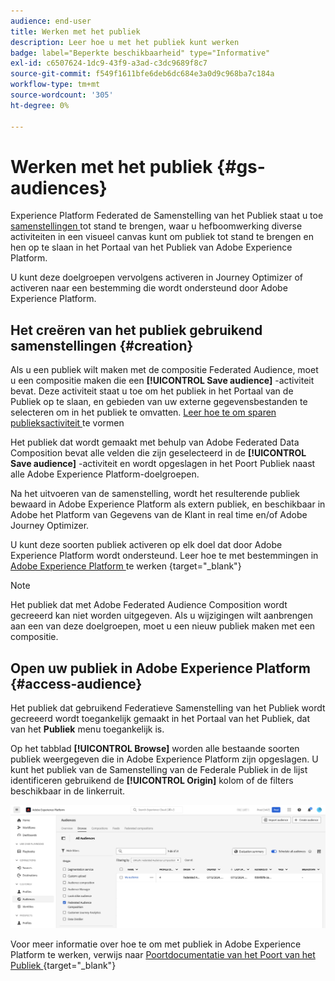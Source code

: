 ```yaml
---
audience: end-user
title: Werken met het publiek
description: Leer hoe u met het publiek kunt werken
badge: label="Beperkte beschikbaarheid" type="Informative"
exl-id: c6507624-1dc9-43f9-a3ad-c3dc9689f8c7
source-git-commit: f549f1611bfe6deb6dc684e3a0d9c968ba7c184a
workflow-type: tm+mt
source-wordcount: '305'
ht-degree: 0%

---
```


# Werken met het publiek {#gs-audiences}

Experience Platform Federated de Samenstelling van het Publiek staat u toe [ samenstellingen ](../compositions/gs-compositions.md) tot stand te brengen, waar u hefboomwerking diverse activiteiten in een visueel canvas kunt om publiek tot stand te brengen en hen op te slaan in het Portaal van het Publiek van Adobe Experience Platform.

U kunt deze doelgroepen vervolgens activeren in Journey Optimizer of activeren naar een bestemming die wordt ondersteund door Adobe Experience Platform.

## Het creëren van het publiek gebruikend samenstellingen {#creation}

Als u een publiek wilt maken met de compositie Federated Audience, moet u een compositie maken die een **[!UICONTROL Save audience]** -activiteit bevat. Deze activiteit staat u toe om het publiek in het Portaal van de Publiek op te slaan, en gebieden van uw externe gegevensbestanden te selecteren om in het publiek te omvatten. [ Leer hoe te om sparen publieksactiviteit ](../compositions/activities/save-audience.md) te vormen

Het publiek dat wordt gemaakt met behulp van Adobe Federated Data Composition bevat alle velden die zijn geselecteerd in de **[!UICONTROL Save audience]** -activiteit en wordt opgeslagen in het Poort Publiek naast alle Adobe Experience Platform-doelgroepen.

Na het uitvoeren van de samenstelling, wordt het resulterende publiek bewaard in Adobe Experience Platform als extern publiek, en beschikbaar in Adobe het Platform van Gegevens van de Klant in real time en/of Adobe Journey Optimizer.

U kunt deze soorten publiek activeren op elk doel dat door Adobe Experience Platform wordt ondersteund. Leer hoe te met bestemmingen in [ Adobe Experience Platform ](https://experienceleague.adobe.com/en/docs/experience-platform/destinations/home) te werken {target="_blank"}

>[!NOTE]
>
>Het publiek dat met Adobe Federated Audience Composition wordt gecreeerd kan niet worden uitgegeven. Als u wijzigingen wilt aanbrengen aan een van deze doelgroepen, moet u een nieuw publiek maken met een compositie.

## Open uw publiek in Adobe Experience Platform {#access-audience}

Het publiek dat gebruikend Federatieve Samenstelling van het Publiek wordt gecreeerd wordt toegankelijk gemaakt in het Portaal van het Publiek, dat van het **Publiek** menu toegankelijk is.

Op het tabblad **[!UICONTROL Browse]** worden alle bestaande soorten publiek weergegeven die in Adobe Experience Platform zijn opgeslagen. U kunt het publiek van de Samenstelling van de Federale Publiek in de lijst identificeren gebruikend de **[!UICONTROL Origin]** kolom of de filters beschikbaar in de linkerruit.

![](assets/audiences-list.png)

Voor meer informatie over hoe te om met publiek in Adobe Experience Platform te werken, verwijs naar [ Poortdocumentatie van het Poort van het Publiek ](https://experienceleague.adobe.com/en/docs/experience-platform/segmentation/ui/audience-portal) {target="_blank"}

<!-- add link to this donc once published: https://jira.corp.adobe.com/browse/PLAT-198674-->